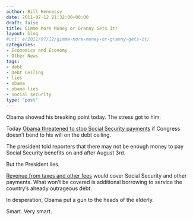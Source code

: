 ```yaml
---
author: Bill Hennessy
date: 2011-07-12 21:32:00+00:00
draft: false
title: Gimme More Money or Granny Gets It!
layout: blog
#url: e/2011/07/12/gimme-more-money-or-granny-gets-it/
categories:
- Economics and Economy
- Other News
tags:
- debt
- Debt Ceiling
- lies
- obama
- obama lies
- social security
type: "post"
---
```


Obama showed his breaking point today. The stress got to him. 

Today [Obama threatened to stop Social Security payments](https://www.cbsnews.com/8301-503544_162-20078789-503544.html) if Congress doesn’t bend to his will on the debt ceiling. 

The president told reporters that there may not be enough money to pay Social Security benefits on and after August 3rd. 

But the President lies.

[Revenue from taxes and other fees](https://www.freerepublic.com/focus/f-news/2747108/posts) would cover Social Security and other payments. What won’t be covered is additional borrowing to service the country’s already outrageous debt. 

In desperation, Obama put a gun to the heads of the elderly.

Smart. Very smart.
